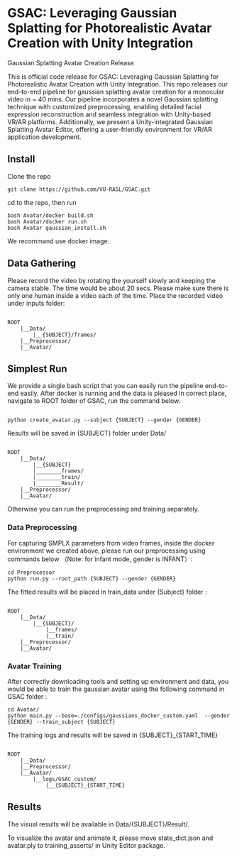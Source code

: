 # GSAC: Leveraging Gaussian Splatting for Photorealistic Avatar Creation with Unity Integration
Gaussian Splatting Avatar Creation Release 

This is official code release for GSAC: Leveraging Gaussian Splatting for Photorealistic Avatar Creation with Unity Integration. This repo releases our end-to-end pipeline for gaussian splatting avatar creation for a monocular video in ~ 40 mins. Our pipeline incorporates a novel Gaussian splatting technique with
customized preprocessing, enabling detailed facial expression reconstruction and seamless integration with Unity-based VR/AR platforms. Additionally, we present a Unity-integrated Gaussian
Splatting Avatar Editor, offering a user-friendly environment for VR/AR application development. 
## Install
Clone the repo
~~~
git clone https://github.com/VU-RASL/GSAC.git
~~~
cd to the repo, then run
~~~
bash Avatar/docker build.sh
bash Avatar/docker run.sh
bash Avatar gaussian_install.sh
~~~
We recommand use docker image.
## Data Gathering 
Please record the video by rotating the yourself slowly and keeping the camera stable. The time would be about 20 secs. Please make sure there is only one human inside a video each of the time.
Place the recorded video under inputs folder:
~~~

ROOT
    |__Data/
        |__{SUBJECT}/frames/
    |__Preprocessor/
    |__Avatar/

~~~
## Simplest Run
We provide a single bash script that you can easily run the pipeline end-to-end easily. After docker is running and the data is pleased in correct place, navigate to ROOT folder of GSAC, run the command below:
~~~

python create_avatar.py --subject {SUBJECT} --gender {GENDER}

~~~
Results will be saved in {SUBJECT} folder under Data/
~~~

ROOT
    |__Data/
        |__{SUBJECT}
        |________frames/
        |________train/
        |________Result/
    |__Preprocessor/
    |__Avatar/

~~~

Otherwise you can run the preprocessing and training separately.
### Data Preprocessing 
For capturing SMPLX parameters from video frames, inside the docker environment we created above, please run our preprocessing using commands below （Note: for infant mode, gender is INFANT）:
~~~
cd Preprocessor
python run.py --root_path {SUBJECT} --gender {GENDER}
~~~
The fitted results will be placed in train_data under {Subject} folder :
~~~

ROOT
    |__Data/
        |__{SUBJECT}/
            |__frames/
            |__train/
    |__Preprocessor/
    |__Avatar/

~~~
### Avatar Training 
After correctly downloading tools and setting up environment and data, you would be able to train the gaussian avatar using the following command in GSAC folder :
~~~
cd Avatar/
python main.py --base=./configs/gaussians_docker_custom.yaml  --gender {GENDER} --train_subject {SUBJECT}
~~~
The training logs and results will be saved in {SUBJECT}_{START_TIME}
~~~

ROOT
    |__Data/
    |__Preprocessor/
    |__Avatar/
        |__logs/GSAC_custom/
            |__{SUBJECT}_{START_TIME}

~~~
## Results
The visual results will be available in Data/{SUBJECT}/Result/.

To visualize the avatar and animate it, please move state_dict.json and avatar.ply to training_asserts/ in Unity Editor package.
